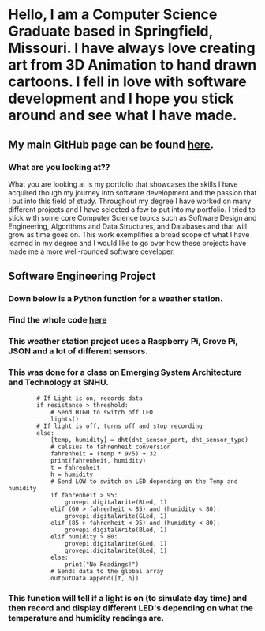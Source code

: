 # Hello, I am a Computer Science Graduate based in Springfield, Missouri. I have always love creating art from 3D Animation to hand drawn cartoons. I fell in love with software development and I hope you stick around and see what I have made. 

## My main GitHub page can be found [here](https://github.com/mrmauzy).

### What are you looking at??

What you are looking at is my portfolio that showcases the skills I have acquired though my journey into software development and the passion that I put into this field of study. Throughout my degree I have worked on many different projects and I have selected a few to put into my portfolio. I tried to stick with some core Computer Science topics such as Software Design and Engineering, Algorithms and Data Structures, and Databases and that will grow as time goes on. This work exemplifies a broad scope of what I have learned in my degree and I would like to go over how these projects have made me a more well-rounded software developer.  

## Software Engineering Project
### Down below is a Python function for a weather station.
### Find the whole code [here](https://github.com/MrMauzy/Weather-Station)
### This weather station project uses a Raspberry Pi, Grove Pi, JSON and a lot of different sensors.
### This was done for a class on Emerging System Architecture and Technology at SNHU.

```
        # If Light is on, records data
        if resistance > threshold:
            # Send HIGH to switch off LED
            lights()
        # If light is off, turns off and stop recording
        else:
            [temp, humidity] = dht(dht_sensor_port, dht_sensor_type)
            # celsius to fahrenheit conversion
            fahrenheit = (temp * 9/5) + 32
            print(fahrenheit, humidity)
            t = fahrenheit
            h = humidity
            # Send LOW to switch on LED depending on the Temp and humidity
            if fahrenheit > 95:
                grovepi.digitalWrite(RLed, 1)
            elif (60 > fahrenheit < 85) and (humidity < 80):
                grovepi.digitalWrite(GLed, 1)
            elif (85 > fahrenheit < 95) and (humidity < 80):
                grovepi.digitalWrite(BLed, 1)
            elif humidity > 80:
                grovepi.digitalWrite(GLed, 1)
                grovepi.digitalWrite(BLed, 1)
            else:
                print("No Readings!")
            # Sends data to the global array
            outputData.append([t, h])

```

### This function will tell if a light is on (to simulate day time) and then record and display different LED's depending on what the temperature and humidity readings are. 
